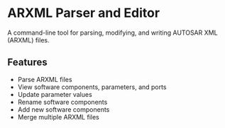 # ARXML Parser and Editor
A command-line tool for parsing, modifying, and writing AUTOSAR XML (ARXML) files.

## Features
- Parse ARXML files
- View software components, parameters, and ports
- Update parameter values
- Rename software components
- Add new software components
- Merge multiple ARXML files
